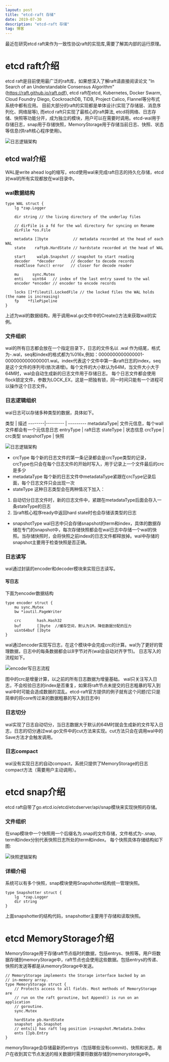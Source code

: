 ```yaml
---
layout: post
title: "etcd-raft 存储"
date: 2019-07-30
description: "etcd-raft 存储"
tag: 博客 
---
```


最近在研究etcd raft来作为一致性协议raft的实现库,需要了解其内部的运行原理。

# etcd raft介绍
etcd raft是目前使用最广泛的raft库，如果想深入了解raft请直接阅读论文 "In Search of an Understandable Consensus Algorithm"(https://raft.github.io/raft.pdf), etcd raft在etcd, Kubernetes, Docker Swarm, Cloud Foundry Diego, CockroachDB, TiDB, Project Calico, Flannel等分布式系统中都有应用。
目前大部分的raft的实现都是单体设计(实现了存储层、消息序列化、网络层等), 而etcd raft只实现了最核心的raft算法, etcd将网络、日志存储、快照等功能分开，成为独立的模块，用户可以在需要时调用。etcd-wal用于存储日志，snap用于存储快照，MemoryStorage用于存储当前日志、快照、状态等信息(供raft核心程序使用)。

![日志逻辑架构](/images/posts/wal-snap-mem-relation.png)

## etcd wal介绍
WAL是write ahead log的缩写，etcd使用wal来完成raft日志的持久化存储，etcd对wal的所有实现都放在wal目录中。

### wal数据结构
```
type WAL struct {
    lg *zap.Logger

    dir string // the living directory of the underlay files

    // dirFile is a fd for the wal directory for syncing on Rename
    dirFile *os.File

    metadata []byte           // metadata recorded at the head of each WAL
    state    raftpb.HardState // hardstate recorded at the head of WAL

    start     walpb.Snapshot // snapshot to start reading
    decoder   *decoder       // decoder to decode records
    readClose func() error   // closer for decode reader

    mu      sync.Mutex
    enti    uint64   // index of the last entry saved to the wal
    encoder *encoder // encoder to encode records

    locks []*fileutil.LockedFile // the locked files the WAL holds (the name is increasing)
    fp    *filePipeline
}
```
上述为wal的数据结构，用于调用wal.go文件中的Create()方法来获取wal的实例。

### 文件组织
wal的所有日志都会放在一个指定目录下，日志的文件名以 .wal 作为结尾，格式为<seq>-<index>.wal，seq和index的格式都为%016x,例如：0000000000000001-0000000000000001.wal。index代表这个文件中第一条raft日志的index，seq是这个文件的序列号(依次递增)。每个文件的大小默认为64M，当文件大小大于64M时，wal会自动生成新的日志文件用于存储日志。
每个日志文件都会使用flock锁定文件，参数为LOCK_EX，这是一把独有锁，同一时间只能有一个进程可以操作这个日志文件。

### 日志逻辑组织
wal日志可以存储多种类型的数据，具体如下。

类型 | 描述
--------|--------- | ---------
metadataType| 文件元信息，每个wall文件都会有一个元信息日志
entryType | raft日志
stateType | 状态信息
crcType | crc类型
snapshotType | 快照

![日志逻辑架构](/images/posts/wal_log.png)

- crcType
每个新的日志文件的第一条记录都会是crcType类型的记录，crcType也只会在每个日志文件的开始时写入，用于记录上一个文件最后的crc是多少
- metadataType
每个新的日志文件中metadataType紧跟在crcType记录后面，每个日志文件只会出现一次
- stateType
这种日志类型会在两种情况下加入：
1. 自动切分日志文件时，新的日志文件中，紧跟在metadataType后面会存入一条stateType的日志
2. 当raft核心程序ready中返回hard state时也会存储该类型的日志
- snapshotType
wal日志中只会存储snapshot的term和index，具体的数据存储在专门的snapshot中，每次存储快照都会在wal日志中存储一个wal的快照。当存储快照时，会将快照之前index的日志文件都释放掉。wal中存储的snapshot主要用于检查快照是否正确。

### 日志读写
wal通过封装的encoder和decoder模块来实现日志读写。

#### 写日志
下面为encoder数据结构
```
type encoder struct {
    mu sync.Mutex
    bw *ioutil.PageWriter

    crc       hash.Hash32
    buf       []byte  //缓存空间，默认为1M，降低数据分配的压力
    uint64buf []byte
}
```

wal通过encoder实现写日志，在这个模块中会完成crc的计算。wal为了更好的管理数据，日志中的每条数据都会以8字节对齐(wal会自动对齐字节)。
日志写入的流程如下。

![encoder写日志流程](/images/posts/encoder_flow.png)

图中的crc是增量计算，以之前的所有日志数据为增量基础。
wal只关注写入日志，不会校验日志的index是否重复，如果将raft节点未提交的日志粗暴的写入到wal中时可能会造成数据的混乱。etcd-raft官方提供的例子就有这个问题(它只是简单的将core传过来的数据粗暴的写入到日志中)


### 日志切分
wal实现了日志自动切分，当日志数据大于默认的64M时就会生成新的文件写入日志，日志的切分通过wal.go文件中的cut方法来实现。cut方法只会在调用wal中的Save方法才会触发调用。

### 日志compact
wal没有实现日志的自动compact，系统只提供了MemoryStorage的日志compact方法（需要用户主动调用）。

# etcd snap介绍
etcd raft自带了go.etcd.io/etcd/etcdserver/api/snap模块来实现快照的存储。

### 文件组织
在snap模块中一个快照用一个后缀名为.snap的文件存储，文件格式为<term>-<index>.snap, term和index分别代表快照日志所处的term和index。
每个快照具体存储结构如下图:

![快照逻辑架构](/images/posts/snap_struct.png)

### 详细介绍 
系统可以有多个快照，snap模块使用Snapshotter结构统一管理快照。

```
type Snapshotter struct {
    lg  *zap.Logger
    dir string
}
```
上面snapshotter的结构代码，snapshotter主要用于存储和读取快照。

# etcd MemoryStorage介绍
MemoryStorage用于存储raft节点临时的数据，包括entrys、快照等。用户将数据存储到memoryStorage中，raft节点也会使用这些数据。包括entrys的传递、快照的发送等都是从memoryStorage中发送。
```
// MemoryStorage implements the Storage interface backed by an
// in-memory array.
type MemoryStorage struct {
    // Protects access to all fields. Most methods of MemoryStorage are
    // run on the raft goroutine, but Append() is run on an application
    // goroutine.
    sync.Mutex

    hardState pb.HardState
    snapshot  pb.Snapshot
    // ents[i] has raft log position i+snapshot.Metadata.Index
    ents []pb.Entry
}
```

memoryStorage会存储最新的entrys（包括哪些没有commit)、快照和状态，用户在收到其它节点发送的相关数据时需要将数据存储到memorystorage中。
